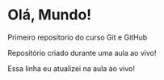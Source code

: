 # Olá, Mundo!
 Primeiro repositorio do curso Git e GitHub 

Repositório criado durante uma aula ao vivo! 

Essa linha eu atualizei na aula ao vivo! 
